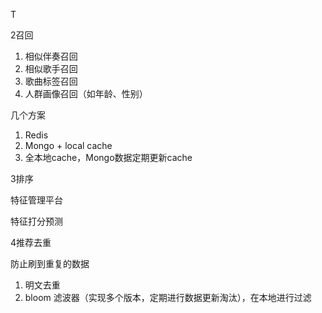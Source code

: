 T

2召回

1. 相似伴奏召回
2. 相似歌手召回
3. 歌曲标签召回
4. 人群画像召回（如年龄、性别）

几个方案

1. Redis
2. Mongo + local cache
3. 全本地cache，Mongo数据定期更新cache



3排序

特征管理平台

特征打分预测



4推荐去重

防止刷到重复的数据

1. 明文去重
2. bloom 滤波器（实现多个版本，定期进行数据更新淘汰），在本地进行过滤



